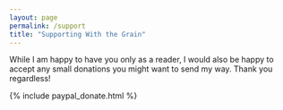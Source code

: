 ```yaml
---
layout: page
permalink: /support
title: "Supporting With the Grain"
---
```


While I am happy to have you only as a reader, I would also be happy to accept any small donations you might want to send my way. Thank you regardless!

  {% include paypal_donate.html %}